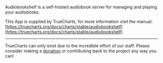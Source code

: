 Audiobookshelf is a self-hosted audiobook server for managing and playing your audiobooks.

This App is supplied by TrueCharts, for more information visit the manual: [https://truecharts.org/docs/charts/stable/audiobookshelf](https://truecharts.org/docs/charts/stable/audiobookshelf)

---

TrueCharts can only exist due to the incredible effort of our staff.
Please consider making a [donation](https://truecharts.org/docs/about/sponsor) or contributing back to the project any way you can!
